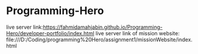 # Programming-Hero
live server link:https://fahmidamahjabin.github.io/Programming-Hero/developer-portfolio/index.html
live server link of mission website: file:///D:/Coding/programming%20Hero/assignment1/missionWebsite/index.html
